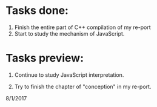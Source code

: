 # Tasks done:

1. Finish the entire part of C++ compilation of my re-port 
2. Start to study the mechanism of JavaScript. 


# Tasks preview:

1. Continue to study JavaScript interpretation.

2. Try to finish the chapter of "conception" in my re-port.

8/1/2017
